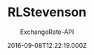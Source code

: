 ---
title: RLStevenson
github: 'https://github.com/ExchangeRate-API/rlstevenson-jekyll-theme'
demo: 'https://www.exchangerate-api.com/rlstevenson/'
author: ExchangeRate-API
ssg:
  - Jekyll
cms:
  - No Cms
date: 2016-09-08T12:22:19.000Z
github_branch: master
description: 'A Bootstrap clone of the popular Hyde theme for Jekyll. '
stale: true
---